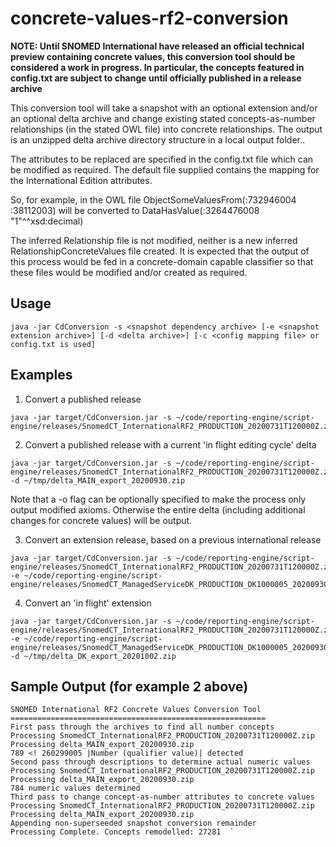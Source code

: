 # concrete-values-rf2-conversion

__NOTE: Until SNOMED International have released an official technical preview containing concrete values, this conversion tool should be considered a work in progress.  In particular, the concepts featured in config.txt are subject to change until officially published in a release archive__

This conversion tool will take a snapshot with an optional extension and/or an optional delta archive and change existing stated concepts-as-number 
relationships (in the stated OWL file) into concrete relationships.  The output is an unzipped delta archive directory structure in a local output folder..

The attributes to be replaced are specified in the config.txt file which can be modified as required.  The default file supplied contains the mapping for the International Edition attributes.

So, for example, in the OWL file ObjectSomeValuesFrom(:732946004 :38112003) will be converted to DataHasValue(:3264476008 \"1\"^^xsd:decimal)

The inferred Relationship file is not modified, neither is a new inferred RelationshipConcreteValues file created. It is expected that the output of this process would be
fed in a concrete-domain capable classifier so that these files would be modified and/or created as required.

## Usage
`java -jar CdConversion -s <snapshot dependency archive> [-e <snapshot extension archive>] [-d <delta archive>] [-c <config mapping file> or config.txt is used]`

## Examples
1.  Convert a published release

```
java -jar target/CdConversion.jar -s ~/code/reporting-engine/script-engine/releases/SnomedCT_InternationalRF2_PRODUCTION_20200731T120000Z.zip
```
  
2.  Convert a published release with a current 'in flight editing cycle' delta

```  
java -jar target/CdConversion.jar -s ~/code/reporting-engine/script-engine/releases/SnomedCT_InternationalRF2_PRODUCTION_20200731T120000Z.zip -d ~/tmp/delta_MAIN_export_20200930.zip
```
Note that a -o flag can be optionally specified to make the process only output modified axioms.  Otherwise the entire delta (including additional changes for concrete values) will be output.

3.  Convert an extension release, based on a previous international release

```
java -jar target/CdConversion.jar -s ~/code/reporting-engine/script-engine/releases/SnomedCT_InternationalRF2_PRODUCTION_20200731T120000Z.zip  
-e ~/code/reporting-engine/script-engine/releases/SnomedCT_ManagedServiceDK_PRODUCTION_DK1000005_20200930T120000Z.zip
```
4.   Convert an 'in flight' extension

```
java -jar target/CdConversion.jar -s ~/code/reporting-engine/script-engine/releases/SnomedCT_InternationalRF2_PRODUCTION_20200731T120000Z.zip  
-e ~/code/reporting-engine/script-engine/releases/SnomedCT_ManagedServiceDK_PRODUCTION_DK1000005_20200930T120000Z.zip  
-d ~/tmp/delta_DK_export_20201002.zip
```
## Sample Output (for example 2 above)

    SNOMED International RF2 Concrete Values Conversion Tool  
    =========================================================  
    First pass through the archives to find all number concepts  
    Processing SnomedCT_InternationalRF2_PRODUCTION_20200731T120000Z.zip  
    Processing delta_MAIN_export_20200930.zip  
    789 <! 260299005 |Number (qualifier value)| detected  
    Second pass through descriptions to determine actual numeric values  
    Processing SnomedCT_InternationalRF2_PRODUCTION_20200731T120000Z.zip  
    Processing delta_MAIN_export_20200930.zip  
    784 numeric values determined  
    Third pass to change concept-as-number attributes to concrete values  
    Processing SnomedCT_InternationalRF2_PRODUCTION_20200731T120000Z.zip  
    Processing delta_MAIN_export_20200930.zip  
    Appending non-superseeded snapshot conversion remainder  
    Processing Complete. Concepts remodelled: 27281  `
